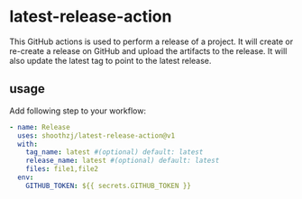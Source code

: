 # latest-release-action

This GitHub actions is used to perform a release of a project. It will create or re-create a release on GitHub and upload
the artifacts to the release. It will also update the latest tag to point to the latest release.

## usage

Add following step to your workflow:

```yaml
- name: Release
  uses: shoothzj/latest-release-action@v1
  with:
    tag_name: latest #(optional) default: latest
    release_name: latest #(optional) default: latest
    files: file1,file2
  env:
    GITHUB_TOKEN: ${{ secrets.GITHUB_TOKEN }}
```
